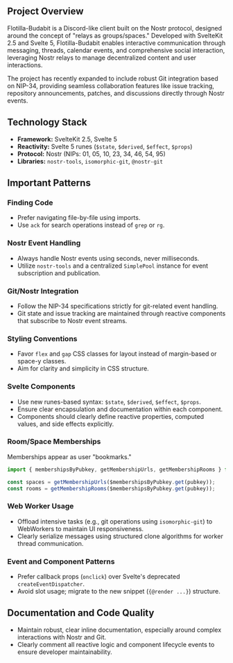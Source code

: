 ## Project Overview

Flotilla-Budabit is a Discord-like client built on the Nostr protocol, designed around the concept of "relays as groups/spaces." Developed with SvelteKit 2.5 and Svelte 5, Flotilla-Budabit enables interactive communication through messaging, threads, calendar events, and comprehensive social interaction, leveraging Nostr relays to manage decentralized content and user interactions.

The project has recently expanded to include robust Git integration based on NIP-34, providing seamless collaboration features like issue tracking, repository announcements, patches, and discussions directly through Nostr events.

## Technology Stack

* **Framework:** SvelteKit 2.5, Svelte 5
* **Reactivity:** Svelte 5 runes (`$state`, `$derived`, `$effect`, `$props`)
* **Protocol:** Nostr (NIPs: 01, 05, 10, 23, 34, 46, 54, 95)
* **Libraries:** `nostr-tools`, `isomorphic-git`, `@nostr-git`

## Important Patterns

### Finding Code

* Prefer navigating file-by-file using imports.
* Use `ack` for search operations instead of `grep` or `rg`.

### Nostr Event Handling

* Always handle Nostr events using seconds, never milliseconds.
* Utilize `nostr-tools` and a centralized `SimplePool` instance for event subscription and publication.

### Git/Nostr Integration

* Follow the NIP-34 specifications strictly for git-related event handling.
* Git state and issue tracking are maintained through reactive components that subscribe to Nostr event streams.

### Styling Conventions

* Favor `flex` and `gap` CSS classes for layout instead of margin-based or space-y classes.
* Aim for clarity and simplicity in CSS structure.

### Svelte Components

* Use new runes-based syntax: `$state`, `$derived`, `$effect`, `$props`.
* Ensure clear encapsulation and documentation within each component.
* Components should clearly define reactive properties, computed values, and side effects explicitly.

### Room/Space Memberships

Memberships appear as user "bookmarks."

```typescript
import { membershipsByPubkey, getMembershipUrls, getMembershipRooms } from '@app/state';

const spaces = getMembershipUrls($membershipsByPubkey.get(pubkey));
const rooms = getMembershipRooms($membershipsByPubkey.get(pubkey));
```

### Web Worker Usage

* Offload intensive tasks (e.g., git operations using `isomorphic-git`) to WebWorkers to maintain UI responsiveness.
* Clearly serialize messages using structured clone algorithms for worker thread communication.

### Event and Component Patterns

* Prefer callback props (`onclick`) over Svelte's deprecated `createEventDispatcher`.
* Avoid slot usage; migrate to the new snippet (`{@render ...}`) structure.

## Documentation and Code Quality

* Maintain robust, clear inline documentation, especially around complex interactions with Nostr and Git.
* Clearly comment all reactive logic and component lifecycle events to ensure developer maintainability.
